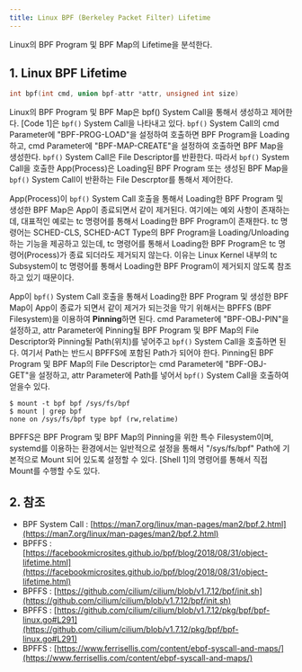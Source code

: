 ```yaml
---
title: Linux BPF (Berkeley Packet Filter) Lifetime
---
```


Linux의 BPF Program 및 BPF Map의 Lifetime을 분석한다.

## 1. Linux BPF Lifetime

```c {caption="[Code 1] bpf() System Call"}
int bpf(int cmd, union bpf-attr *attr, unsigned int size)
```

Linux의 BPF Program 및 BPF Map은 bpf() System Call을 통해서 생성하고 제어한다. [Code 1]은 `bpf()` System Call을 나타내고 있다. `bpf()` System Call의 cmd Parameter에 "BPF-PROG-LOAD"을 설정하여 호출하면 BPF Program을 Loading하고, cmd Parameter에 "BPF-MAP-CREATE"을 설정하여 호출하면 BPF Map을 생성한다. `bpf()` System Call은 File Descriptor를 반환한다. 따라서 `bpf()` System Call을 호출한 App(Process)은 Loading된 BPF Program 또는 생성된 BPF Map을 `bpf()` System Call이 반환하는 File Descrptor를 통해서 제어한다.

App(Process)이 `bpf()` System Call 호출을 통해서 Loading한 BPF Program 및 생성한 BPF Map은 App이 종료되면서 같이 제거된다. 여기에는 예외 사항이 존재하는데, 대표적인 예로는 tc 명령어를 통해서 Loading한 BPF Program이 존재한다. tc 명령어는 SCHED-CLS, SCHED-ACT Type의 BPF Program을 Loading/Unloading 하는 기능을 제공하고 있는데, tc 명령어를 통해서 Loading한 BPF Program은 tc 명령어(Process)가 종료 되더라도 제거되지 않는다. 이유는 Linux Kernel 내부의 tc Subsystem이 tc 명령어를 통해서 Loading한 BPF Program이 제거되지 않도록 참조하고 있기 때문이다.

App이 `bpf()` System Call 호출을 통해서 Loading한 BPF Program 및 생성한 BPF Map이 App이 종료가 되면서 같이 제거가 되는것을 막기 위해서는 BPFFS (BPF Filesystem)을 이용하여 **Pinning**하면 된다. cmd Parameter에 "BPF-OBJ-PIN"을 설정하고, attr Parameter에 Pinning될 BPF Program 및 BPF Map의 File Descriptor와 Pinning될 Path(위치)를 넣어주고 `bpf()` System Call을 호출하면 된다. 여기서 Path는 반드시 BPFFS에 포함된 Path가 되어야 한다. Pinning된 BPF Program 및 BPF Map의 File Descriptor는 cmd Parameter에 "BPF-OBJ-GET"을 설정하고, attr Parameter에 Path를 넣어서 `bpf()` System Call을 호출하여 얻을수 있다.

```shell {caption="[Shell 1] bpffs mount", linenos=table}
$ mount -t bpf bpf /sys/fs/bpf
$ mount | grep bpf
none on /sys/fs/bpf type bpf (rw,relatime)
```

BPFFS은 BPF Program 및 BPF Map의 Pinning을 위한 특수 Filesystem이며, systemd를 이용하는 환경에서는 일반적으로 설정을 통해서 "/sys/fs/bpf" Path에 기본적으로 Mount 되어 있도록 설정할 수 있다. [Shell 1]의 명령어를 통해서 직접 Mount를 수행할 수도 있다.

## 2. 참조

* BPF System Call : [https://man7.org/linux/man-pages/man2/bpf.2.html](https://man7.org/linux/man-pages/man2/bpf.2.html)
* BPFFS : [https://facebookmicrosites.github.io/bpf/blog/2018/08/31/object-lifetime.html](https://facebookmicrosites.github.io/bpf/blog/2018/08/31/object-lifetime.html)
* BPFFS : [https://github.com/cilium/cilium/blob/v1.7.12/bpf/init.sh](https://github.com/cilium/cilium/blob/v1.7.12/bpf/init.sh)
* BPFFS : [https://github.com/cilium/cilium/blob/v1.7.12/pkg/bpf/bpf-linux.go#L291](https://github.com/cilium/cilium/blob/v1.7.12/pkg/bpf/bpf-linux.go#L291)
* BPFFS : [https://www.ferrisellis.com/content/ebpf-syscall-and-maps/](https://www.ferrisellis.com/content/ebpf-syscall-and-maps/)
